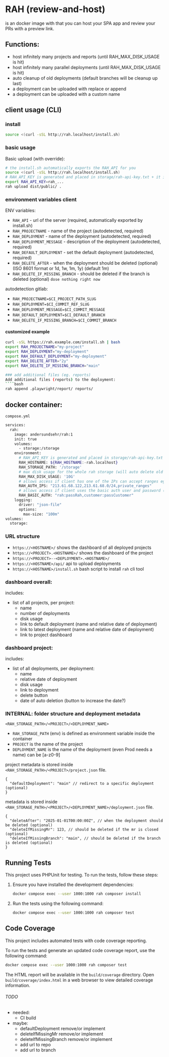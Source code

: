 # RAH (review-and-host)

is an docker image with that you can host your SPA app and review your PRs with a preview link.

## Functions:

- host infinitely many projects and reports (until RAH_MAX_DISK_USAGE is hit)
- host infinitely many parallel deployments (until RAH_MAX_DISK_USAGE is hit)
- auto cleanup of old deployments (default branches will be cleanup up last)
- a deployment can be uploaded with replace or append
- a deployment can be uploaded with a custom name

## client usage (CLI)

### install

````bash
source <(curl -sSL http://rah.localhost/install.sh)
````

### basic usage
Basic upload (with override):
````bash
# the install.sh automatically exports the RAH_API for you
source <(curl -sSL http://rah.localhost/install.sh)
# RAH_API_KEY is generated and placed in storage/rah-api-key.txt + it is printed in the docker log on startup
export RAH_API_KEY=rah_...
rah upload dist/public/ .
````

### environment variables client

ENV variables:
- `RAH_API` - url of the server (required, automatically exported by install.sh)
- `RAH_PROJECTNAME` - name of the project (autodetected, required)
- `RAH_DEPLOYMENT` - name of the deployment (autodetected, required)
- `RAH_DEPLOYMENT_MESSAGE` - description of the deployment (autodetected, required)
- `RAH_DEFAULT_DEPLOYMENT` - set the default deployment (autodetected, required)
- `RAH_DELETE_AFTER` - when the deployment should be deleted (optional) (ISO 8601 format or 1d, 1w, 1m, 1y) (default 1m)
- `RAH_DELETE_IF_MISSING_BRANCH` - should be deleted if the branch is deleted (optional) `dose nothing right now`

autodetection gitlab:
- `RAH_PROJECTNAME=$CI_PROJECT_PATH_SLUG`
- `RAH_DEPLOYMENT=$CI_COMMIT_REF_SLUG`
- `RAH_DEPLOYMENT_MESSAGE=$CI_COMMIT_MESSAGE`
- `RAH_DEFAULT_DEPLOYMENT=$CI_DEFAULT_BRANCH`
- `RAH_DELETE_IF_MISSING_BRANCH=$CI_COMMIT_BRANCH`

#### customized example

````bash
curl -sSL https://rah.example.com/install.sh | bash
export RAH_PROJECTNAME="my-project"
export RAH_DEPLOYMENT="my-deployment"
export RAH_DEFAULT_DEPLOYMENT="my-deployment"
export RAH_DELETE_AFTER="2y"
export RAH_DELETE_IF_MISSING_BRANCH="main"

### add additional files (eg. reports)
Add additional files (reports) to the deployment: 
````bash
rah append .playwright/report/ reports/
````

## docker container:

`compose.yml`
````bash
services:
  rah:
    image: andersundsehr/rah:1
    init: true
    volumes:
      - storage:/storage
    environment:
      # RAH_API_KEY is generated and placed in storage/rah-api-key.txt + it is printed in the docker log on startup
      RAH_HOSTNAME: ${RAH_HOSTNAME:-rah.localhost}
      RAH_STORAGE_PATH: '/storage'
      # max disk usage for the whole rah storage (will auto delete old deployments) (K M G T P E supported)
      RAH_MAX_DISK_USAGE: '10G'
      # allows access if client has one of the IPs can accept ranges eg: 127.0.0.0/8 or special private_ranges (shortcut for private IP address ranges of your proxy)
      RAH_AUTH_IPS: "213.61.68.122,213.61.68.0/24,private_ranges"
      # allows access if client uses the basic auth user and password (multiple users can be separated with a comma)
      RAH_BASIC_AUTH: "rah:passRah,customer:passCustomer"
    logging:
      driver: "json-file"
      options:
        max-size: "100m"
volumes:
  storage:
````

### URL structure

- `https://<HOSTNAME>/` shows the dashboard of all deployed projects
- `https://<PROJECT>.<HOSTNAME>/` shows the dashboard of the project
- `https://<PROJECT>--<DEPLOYMENT>.<HOSTNAME>/`
- `https://<HOSTNAME>/api/` api to upload deployments
- `https://<HOSTNAME>/install.sh` bash script to install `rah` cli tool

### dashboard overall:

includes:
- list of all projects, per project:
  - name
  - number of deployments
  - disk usage
  - link to default deployment (name and relative date of deployment)
  - link to latest deployment (name and relative date of deployment)
  - link to project dashboard

### dashboard project:
includes:
- list of all deployments, per deployment:
  - name
  - relative date of deployment
  - disk usage
  - link to deployment
  - delete button
  - date of auto deletion (button to increase the date?)


### INTERNAL: folder structure and deployment metadata

`<RAH_STORAGE_PATH>/<PROJECT>/<DEPLOYMENT_NAME>`
- `RAH_STORAGE_PATH` (env) is defined as environment variable inside the container
- `PROJECT` is the name of the project
- `DEPLOYMENT_NAME` is the name of the deployment (even Prod needs a name) can be [a-z0-9]

project metadata is stored inside `<RAH_STORAGE_PATH>/<PROJECT>/project.json` file.

````json5
{
  "defaultDeployment": "main" // redirect to a specific deployment (optional)
}
````

metadata is stored inside `<RAH_STORAGE_PATH>/<PROJECT>/<DEPLOYMENT_NAME>/deployment.json` file.
````json5
{
  "deleteAfter": "2025-01-01T00:00:00Z", // when the deployment should be deleted (optional)
  "deleteIfMissingMr": 123, // should be deleted if the mr is closed (optional)
  "deleteIfMissingBranch": "main", // should be deleted if the branch is deleted (optional)
}
````

## Running Tests

This project uses PHPUnit for testing. To run the tests, follow these steps:

1. Ensure you have installed the development dependencies:
   ````bash
   docker compose exec --user 1000:1000 rah composer install
   ````

2. Run the tests using the following command:
   ````bash
   docker compose exec --user 1000:1000 rah composer test
   ````

## Code Coverage

This project includes automated tests with code coverage reporting. 

To run the tests and generate an updated code coverage report, use the following command:

```bash
docker compose exec --user 1000:1000 rah composer test
```

The HTML report will be available in the `build/coverage` directory. Open `build/coverage/index.html` in a web browser to view detailed coverage information.


###### TODO

- needed:
  - CI build
- maybe:
  - defaultDeployment remove/or implement
  - deleteIfMissingMr remove/or implement
  - deleteIfMissingBranch remove/or implement
  - add url to repo
  - add url to branch
